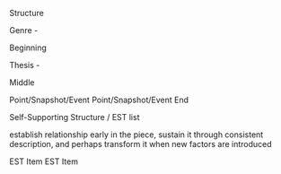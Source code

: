Structure

Genre -

Beginning

Thesis -

Middle

Point/Snapshot/Event
Point/Snapshot/Event
End

Self-Supporting Structure / EST list

establish relationship early in the piece, sustain it through consistent description, and perhaps transform it when new factors are introduced

EST Item
EST Item
